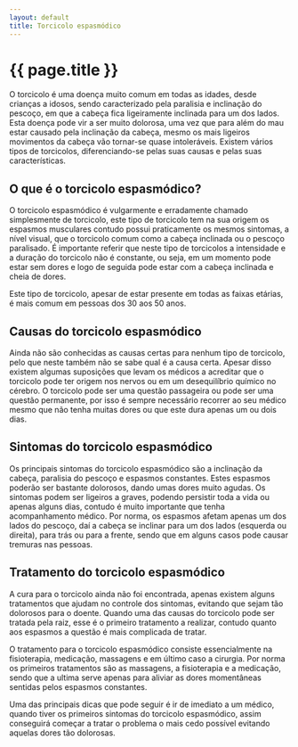 ```yaml
---
layout: default
title: Torcicolo espasmódico
---
```


# {{ page.title }}

O torcicolo é uma doença muito comum em todas as idades, desde crianças a idosos, sendo caracterizado pela paralisia e inclinação do pescoço, em que a cabeça fica ligeiramente inclinada para um dos lados. Esta doença pode vir a ser muito dolorosa, uma vez que para além do mau estar causado pela inclinação da cabeça, mesmo os mais ligeiros movimentos da cabeça vão tornar-se quase intoleráveis. Existem vários tipos de torcicolos, diferenciando-se pelas suas causas e pelas suas características.

## O que é o torcicolo espasmódico?

O torcicolo espasmódico é vulgarmente e erradamente chamado simplesmente de torcicolo, este tipo de torcicolo tem na sua origem os espasmos musculares contudo possui praticamente os mesmos sintomas, a nível visual, que o torcicolo comum como a cabeça inclinada ou o pescoço paralisado. É importante referir que neste tipo de torcicolos a intensidade e a duração do torcicolo não é constante, ou seja, em um momento pode estar sem dores e logo de seguida pode estar com a cabeça inclinada e cheia de dores.

Este tipo de torcicolo, apesar de estar presente em todas as faixas etárias, é mais comum em pessoas dos 30 aos 50 anos.

## Causas do torcicolo espasmódico

Ainda não são conhecidas as causas certas para nenhum tipo de torcicolo, pelo que neste também não se sabe qual é a causa certa. Apesar disso existem algumas suposições que levam os médicos a acreditar que o torcicolo pode ter origem nos nervos ou em um desequilíbrio químico no cérebro. O torcicolo pode ser uma questão passageira ou pode ser uma questão permanente, por isso é sempre necessário recorrer ao seu médico mesmo que não tenha muitas dores ou que este dura apenas um ou dois dias.

## Sintomas do torcicolo espasmódico

Os principais sintomas do torcicolo espasmódico são a inclinação da cabeça, paralisia do pescoço e espasmos constantes. Estes espasmos poderão ser bastante dolorosos, dando umas dores muito agudas. Os sintomas podem ser ligeiros a graves, podendo persistir toda a vida ou apenas alguns dias, contudo é muito importante que tenha acompanhamento médico. Por norma, os espasmos afetam apenas um dos lados do pescoço, daí a cabeça se inclinar para um dos lados (esquerda ou direita), para trás ou para a frente, sendo que em alguns casos pode causar tremuras nas pessoas.

## Tratamento do torcicolo espasmódico

A cura para o torcicolo ainda não foi encontrada, apenas existem alguns tratamentos que ajudam no controle dos sintomas, evitando que sejam tão dolorosos para o doente. Quando uma das causas do torcicolo pode ser tratada pela raiz, esse é o primeiro tratamento a realizar, contudo quanto aos espasmos a questão é mais complicada de tratar.

O tratamento para o torcicolo espasmódico consiste essencialmente na fisioterapia, medicação, massagens e em último caso a cirurgia. Por norma os primeiros tratamentos são as massagens, a fisioterapia e a medicação, sendo que a ultima serve apenas para aliviar as dores momentâneas sentidas pelos espasmos constantes.

Uma das principais dicas que pode seguir é ir de imediato a um médico, quando tiver os primeiros sintomas do torcicolo espasmódico, assim conseguirá começar a tratar o problema o mais cedo possível evitando aquelas dores tão dolorosas.
